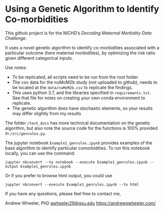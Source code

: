 # Using a Genetic Algorithm to Identify Co-morbidities

This github project is for the NICHD’s *Decoding Maternal Morbidity Data Challenge*.

It uses a novel genetic algorithm to identify co-morbidities associated with a particular outcome (here maternal morbidities), by optimizing the risk ratio given different categorical inputs. 

Use notes:

 - To be replicated, all scripts need to be run from the root folder
 - The csv data for the nuMoM2b study (not uploaded to github), needs to be located at the `data/nuMoM2b.csv` to replicate the findings.
 - This uses python 3.7, and the libraries specified in `requirements.txt`. See that file for notes on creating your own conda environment to replicate.
 - The genetic algorithm does have stochastic elements, so your results may differ slightly from my results

The folder `/tech_docs` has more technical documentation on the genetic algorithm, but also note the source code for the functions is 100% provided in `/src/genrules.py`. 

The jupyter notebook `Example1_genrules.ipynb` provides examples of the base algorithm to identify particular comorbidities. To run this notebook locally, you can use the command:

    jupyter nbconvert --to notebook --execute Example1_genrules.ipynb --output Example1_genrules.ipynb

Or if you prefer to browse html output, you could use

    jupyter nbconvert --execute Example1_genrules.ipynb --to html

If you have any questions, please feel free to contact me,

Andrew Wheeler, PhD
awheeler29@gsu.edu
https://andrewpwheeler.com/